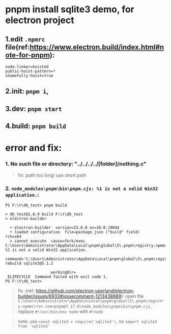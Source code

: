 # pnpm install sqlite3 demo, for electron project 

## 1.edit `.npmrc` file(ref:https://www.electron.build/index.html#note-for-pnpm):
```
node-linker=hoisted
public-hoist-pattern=*
shamefully-hoist=true
```
## 2.init: `pnpm i`,
## 3.dev: `pnpm start`
## 4.build: `pnpm build`


# error and fix:
### 1. No such file or directory:  "../../../../[folder]/nothing.c"
>fix: path too long! use short path

### 2. `node_modules\pnpm\bin\pnpm.cjs: %1 is not a valid Win32 application.`:
```
PS F:\t\db_test> pnpm build

> db_test@1.0.9 build F:\t\db_test
> electron-builder

  • electron-builder  version=23.6.0 os=10.0.19044
  • loaded configuration  file=package.json ("build" field)
rch=x64
  ⨯ cannot execute  cause=fork/exec C:\Users\Administrator\AppData\Local\pnpm\global\5\.pnpm\registry.npmmirror.com+pnpm@7.17.0\node_modules\pnpm\bin\pnpm.cjs: %1 is not a valid Win32 application.
                    command='C:\Users\Administrator\AppData\Local\pnpm\global\5\.pnpm\registry.npmmirror.com+pnpm@7.17.0\node_modules\pnpm\bin\pnpm.cjs' rebuild sqlite3@5.1.2

                    workingDir=
 ELIFECYCLE  Command failed with exit code 1.
PS F:\t\db_test>

```

> fix :(ref: https://github.com/electron-userland/electron-builder/issues/6933#issuecomment-1213438889):
> open file `C:\Users\Administrator\AppData\Local\pnpm\global\5\.pnpm\registry.npmmirror.com+pnpm@7.17.0\node_modules\pnpm\bin\pnpm.cjs`, replace `#!/usr/bin/env node` with `#!node`


>note: use `const sqlite3 = require('sqlite3')`, no `import sqlite3 from 'sqlite3'`
